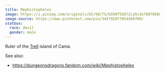 ```yaml
---
title: Mephistopheles
image: https://i.pinimg.com/originals/b5/99/f5/b599f5b872ca5c3e768786b06a1949c7.png
image-source: https://www.pinterest.com/pin/345792077654450768/
statbox:
  race: devil
  gender: male
---
```


Ruler of the [Trell](../locales/trell) island of Cania.

See also:
* https://dungeonsdragons.fandom.com/wiki/Mephistopheles
